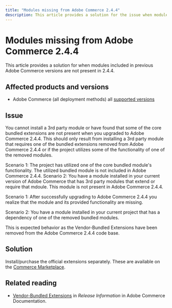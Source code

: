 ```yaml
---
title: "Modules missing from Adobe Commerce 2.4.4"
description: This article provides a solution for the issue when modules included in previous Adobe Commerce versions are not present in 2.4.4.
---
```


# Modules missing from Adobe Commerce 2.4.4

This article provides a solution for when modules included in previous Adobe Commerce versions are not present in 2.4.4.

## Affected products and versions

* Adobe Commerce (all deployment methods) all  [supported versions](https://www.adobe.com/content/dam/cc/en/legal/terms/enterprise/pdfs/Adobe-Commerce-Software-Lifecycle-Policy.pdf)

## Issue

You cannot install a 3rd party module or have found that some of the core bundled extensions are not present when you upgraded to Adobe Commerce 2.4.4. This should only result from installing a 3rd party module that requires one of the bundled extensions removed from Adobe Commerce 2.4.4 or if the project utilizes some of the functionality of one of the removed modules.

Scenario 1: The project has utilized one of the core bundled module's functionality. The utilized bundled module is not included in Adobe Commerce 2.4.4. 
Scenario 2: You have a module installed in your current version of Adobe Commerce that has 3rd party modules that extend or require that mdoule. This module is not present in Adobe Commerce 2.4.4. 

Scenario 1: After successfully upgrading to Adobe Commerce 2.4.4 you realize that the module and its provided functionality are missing.

Scenario 2: You have a module installed in your current project that has a dependency of one of the removed bundled modules.

This is expected behavior as the Vendor-Bundled Extensions have been removed from the Adobe Commerce 2.4.4 code base. 

## Solution

Install/purchase the official extensions separately. These are available on the [Commerce Marketplace](https://marketplace.magento.com/extensions.html).

## Related reading

* [Vendor-Bundled Extensions](https://experienceleague.adobe.com/docs/commerce-operations/release/notes/adobe-commerce/2-4-4.html?lang=en#vendor-bundled-extensions) in _Release Information_ in Adobe Commerce Documentation.
